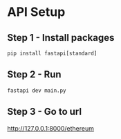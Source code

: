 # API Setup

## Step 1 - Install packages
```
pip install fastapi[standard]
```

## Step 2 - Run 
```
fastapi dev main.py
```

## Step 3 - Go to url
http://127.0.0.1:8000/ethereum